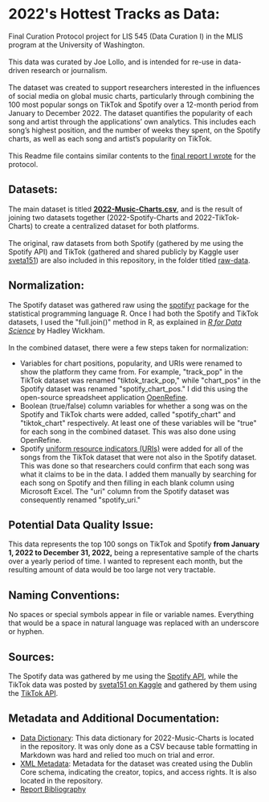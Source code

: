 # 2022's Hottest Tracks as Data:
Final Curation Protocol project for LIS 545 (Data Curation I) in the MLIS program at the University of Washington.
<br><br>
This data was curated by Joe Lollo, and is intended for re-use in data-driven research or journalism.
<br><br>
The dataset was created to support researchers interested in the influences of social media on global music charts, particularly through combining the 100 most popular songs on TikTok and Spotify over a 12-month period from January to December 2022. The dataset quantifies the popularity of each song and artist through the applications’ own analytics. This includes each song’s highest position, and the number of weeks they spent, on the Spotify charts, as well as each song and artist’s popularity on TikTok.
<br><br>
This Readme file contains similar contents to the [final report I wrote](https://github.com/ChessPiece21/LIS-54X/blob/main/Curation-Protocol/Curation-Protocol-Report.pdf) for the protocol.

## Datasets:
The main dataset is titled **[2022-Music-Charts.csv](https://github.com/ChessPiece21/LIS-54X/blob/main/Curation-Protocol/2022-Music-Charts.csv)**, and is the result of joining two datasets together (2022-Spotify-Charts and 2022-TikTok-Charts) to create a centralized dataset for both platforms.
<br><br>
The original, raw datasets from both Spotify (gathered by me using the Spotify API) and TikTok (gathered and shared publicly by Kaggle user [sveta151](https://www.kaggle.com/sveta151)) are also included in this repository, in the folder titled [raw-data](https://github.com/ChessPiece21/LIS-54X/tree/main/Curation-Protocol/raw-data).

## Normalization:
The Spotify dataset was gathered raw using the [spotifyr](https://www.rcharlie.com/spotifyr/) package for the statistical programming language R. Once I had both the Spotify and TikTok datasets, I used the "full.join()" method in R, as explained in [*R for Data Science*](https://r4ds.had.co.nz/) by Hadley Wickham.
<br><br>
In the combined dataset, there were a few steps taken for normalization:
- Variables for chart positions, popularity, and URIs were renamed to show the platform they came from. For example, "track_pop" in the TikTok dataset was renamed "tiktok_track_pop," while "chart_pos" in the Spotify dataset was renamed "spotify_chart_pos." I did this using the open-source spreadsheet application [OpenRefine](https://openrefine.org/).
- Boolean (true/false) column variables for whether a song was on the Spotify and TikTok charts were added, called "spotify_chart" and "tiktok_chart" respectively. At least one of these variables will be "true" for each song in the combined dataset. This was also done using OpenRefine.
- Spotify [uniform resource indicators (URIs)](https://community.spotify.com/t5/FAQs/What-s-a-Spotify-URI/ta-p/919201) were added for all of the songs from the TikTok dataset that were not also in the Spotify dataset. This was done so that researchers could confirm that each song was what it claims to be in the data. I added them manually by searching for each song on Spotify and then filling in each blank column using Microsoft Excel. The "uri" column from the Spotify dataset was consequently renamed "spotify_uri."

## Potential Data Quality Issue:
This data represents the top 100 songs on TikTok and Spotify **from January 1, 2022 to December 31, 2022,** being a representative sample of the charts over a yearly period of time. I wanted to represent each month, but the resulting amount of data would be too large not very tractable.
 
## Naming Conventions:
No spaces or special symbols appear in file or variable names. Everything that would be a space in natural language was replaced with an underscore or hyphen.

## Sources:
The Spotify data was gathered by me using the [Spotify API](https://developer.spotify.com/documentation/web-api/), while the TikTok data was posted by [sveta151 on Kaggle](https://www.kaggle.com/datasets/sveta151/tiktok-popular-songs-2022) and gathered by them using the [TikTok API](https://developers.tiktok.com/).

## Metadata and Additional Documentation:
- [Data Dictionary](https://github.com/ChessPiece21/LIS-54X/blob/main/Curation-Protocol/Data-Dictionary.csv): This data dictionary for 2022-Music-Charts is located in the repository. It was only done as a CSV because table formatting in Markdown was hard and relied too much on trial and error.
- [XML Metadata](https://github.com/ChessPiece21/LIS-54X/blob/main/Curation-Protocol/Music-Charts-Metadata.xml): Metadata for the dataset was created using the Dublin Core schema, indicating the creator, topics, and access rights. It is also located in the repository.
- [Report Bibliography](https://github.com/ChessPiece21/LIS-54X/blob/main/Curation-Protocol/Bibliography.md)
